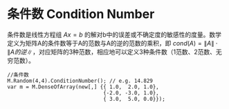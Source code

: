 # 条件数 Condition Number

条件数是线性方程组 $Ax=b$ 的解对b中的误差或不确定度的敏感性的度量。数学定义为矩阵A的条件数等于A的范数与A的逆的范数的乘积，即 $cond(A) = \left\| A \right\| \cdot \left\| A的逆 \right\|$，对应矩阵的3种范数，相应地可以定义3种条件数（1范数、2范数、无穷范数）。

```
//条件数
M.Random(4,4).ConditionNumber(); // e.g. 14.829
var m = M.DenseOfArray(new[,] {{ 1.0,  2.0, 1.0},
                               {-2.0, -3.0, 1.0},
                               { 3.0,  5.0, 0.0}});
```



